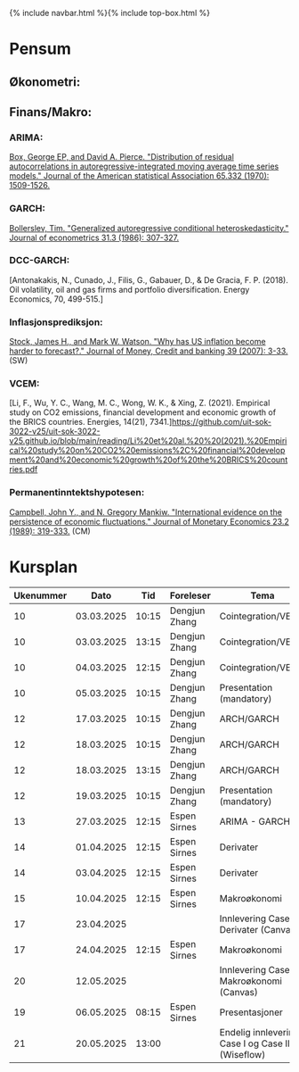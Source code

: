 {% include navbar.html %}{% include top-box.html %}
# Pensum

## Økonometri:


## Finans/Makro:
### ARIMA: 
[Box, George EP, and David A. Pierce. "Distribution of residual autocorrelations in autoregressive-integrated moving average time series models." Journal of the American statistical Association 65.332 (1970): 1509-1526.](reading/Box%20Jenkins%20(1970).pdf)

### GARCH: 
[Bollerslev, Tim. "Generalized autoregressive conditional heteroskedasticity." Journal of econometrics 31.3 (1986): 307-327.](reading/Bollerslev%20(1986).pdf)


### DCC-GARCH:

[Antonakakis, N., Cunado, J., Filis, G., Gabauer, D., & De Gracia, F. P. (2018). Oil volatility, oil and gas firms and portfolio diversification. Energy Economics, 70, 499-515.]

### Inflasjonsprediksjon:
[Stock, James H., and Mark W. Watson. "Why has US inflation become harder to forecast?." Journal of Money, Credit and banking 39 (2007): 3-33.](reading/Stock%20and%20Watson%20(2007).pdf) (SW)


### VCEM: 
[Li, F., Wu, Y. C., Wang, M. C., Wong, W. K., & Xing, Z. (2021). Empirical study on CO2 emissions, financial development and economic growth of the BRICS countries. Energies, 14(21), 7341.]https://github.com/uit-sok-3022-v25/uit-sok-3022-v25.github.io/blob/main/reading/Li%20et%20al.%20%20(2021).%20Empirical%20study%20on%20CO2%20emissions%2C%20financial%20development%20and%20economic%20growth%20of%20the%20BRICS%20countries.pdf
### Permanentinntektshypotesen:
[Campbell, John Y., and N. Gregory Mankiw. "International evidence on the persistence of economic fluctuations." Journal of Monetary Economics 23.2 (1989): 319-333.](reading/Campbell%20and%20Mankiw%20(1989).pdf) (CM)

# Kursplan

| Ukenummer | Dato       | Tid    | Foreleser     | Tema                         |
|-----------|------------|--------|---------------|------------------------------|
| 10        | 03.03.2025 | 10:15  | Dengjun Zhang | Cointegration/VECM           |
| 10        | 03.03.2025 | 13:15  | Dengjun Zhang | Cointegration/VECM           |
| 10        | 04.03.2025 | 12:15  | Dengjun Zhang | Cointegration/VECM           |
| 10        | 05.03.2025 | 10:15  | Dengjun Zhang | Presentation (mandatory)     |
| 12        | 17.03.2025 | 10:15  | Dengjun Zhang | ARCH/GARCH                   |
| 12        | 18.03.2025 | 10:15  | Dengjun Zhang | ARCH/GARCH                   |
| 12        | 18.03.2025 | 13:15  | Dengjun Zhang | ARCH/GARCH                   |
| 12        | 19.03.2025 | 10:15  | Dengjun Zhang | Presentation (mandatory)     |
| 13        | 27.03.2025 | 12:15  | Espen Sirnes  | ARIMA - GARCH                |
| 14        | 01.04.2025 | 12:15  | Espen Sirnes  | Derivater                    |
| 14        | 03.04.2025 | 12:15  | Espen Sirnes  | Derivater                    |
| 15        | 10.04.2025 | 12:15  | Espen Sirnes  | Makroøkonomi                 |
| 17        | 23.04.2025 |        |               | Innlevering Case Derivater (Canvas)|
| 17        | 24.04.2025 | 12:15  | Espen Sirnes  | Makroøkonomi                 |
| 20        | 12.05.2025 |        |               | Innlevering Case Makroøkonomi  (Canvas)      |
| 19        | 06.05.2025 | 08:15  | Espen Sirnes  | Presentasjoner                |
| 21        | 20.05.2025 | 13:00  |               | Endelig innlevering Case I og Case II (Wiseflow)|






